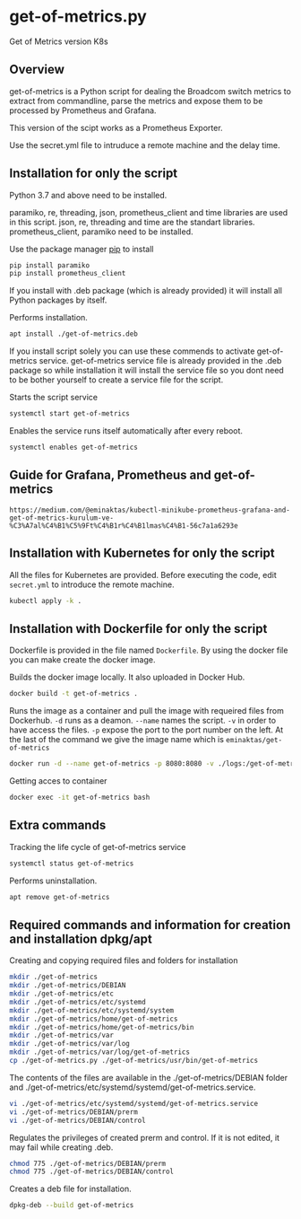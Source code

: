 # get-of-metrics.py

Get of Metrics version K8s

## Overview

get-of-metrics is a Python script for dealing the Broadcom switch metrics to extract from commandline, parse the metrics and expose them to be processed by Prometheus and Grafana.

This version of the scipt works as a Prometheus Exporter.

Use the secret.yml file to intruduce a remote machine and the delay time.

## Installation for only the script

Python 3.7 and above need to be installed.

paramiko, re, threading, json, prometheus_client and time libraries are used in this script. json, re, threading and time are the standart libraries. prometheus_client, paramiko need to be installed.

Use the package manager [pip](https://pip.pypa.io/en/stable/) to install 

```bash
pip install paramiko
pip install prometheus_client
```

If you install with .deb package (which is already provided) it will install all Python packages by itself.

Performs installation.

```bash 
apt install ./get-of-metrics.deb
```

If you install script solely you can use these commends to activate get-of-metrics service. get-of-metrics service file is already provided in the .deb package so while installation it will install the service file so you dont need to be bother yourself to create a service file for the script.

Starts the script service

```bash
systemctl start get-of-metrics
```

Enables the service runs itself automatically after every reboot.

```bash
systemctl enables get-of-metrics
```
## Guide for Grafana, Prometheus and get-of-metrics

`https://medium.com/@eminaktas/kubectl-minikube-prometheus-grafana-and-get-of-metrics-kurulum-ve-%C3%A7al%C4%B1%C5%9Ft%C4%B1r%C4%B1lmas%C4%B1-56c7a1a6293e`

## Installation with Kubernetes for only the script

All the files for Kubernetes are provided. Before executing the code, edit `secret.yml` to introduce the remote machine.

```bash
kubectl apply -k .
```

## Installation with Dockerfile for only the script

Dockerfile is provided in the file named `Dockerfile`. By using the docker file you can make create the docker image.

Builds the docker image locally. It also uploaded in Docker Hub.

```bash
docker build -t get-of-metrics .
```
Runs the image as a container and pull the image with requeired files from Dockerhub.
`-d` runs as a deamon.
`--name` names the script.
`-v` in order to have access the files.
`-p` expose the port to the port number on the left.
At the last of the command we give the image name which is `eminaktas/get-of-metrics`

```bash
docker run -d --name get-of-metrics -p 8080:8080 -v ./logs:/get-of-metrics/logs -e ALIAS=enter-alias -e HOST=enter-host -e USER=enter-user -e PASSWORD=enter-password -e DELAY=enter-delay(default-1-sec) eminaktas/get-of-metrics:k8s
```

Getting acces to container

```bash
docker exec -it get-of-metrics bash
```

## Extra commands

Tracking the life cycle of get-of-metrics service

```bash
systemctl status get-of-metrics
```

Performs uninstallation.

```bash
apt remove get-of-metrics
```

## Required commands and information for creation and installation dpkg/apt

Creating and copying required files and folders for installation

```bash
mkdir ./get-of-metrics
mkdir ./get-of-metrics/DEBIAN
mkdir ./get-of-metrics/etc
mkdir ./get-of-metrics/etc/systemd
mkdir ./get-of-metrics/etc/systemd/system
mkdir ./get-of-metrics/home/get-of-metrics
mkdir ./get-of-metrics/home/get-of-metrics/bin
mkdir ./get-of-metrics/var
mkdir ./get-of-metrics/var/log
mkdir ./get-of-metrics/var/log/get-of-metrics
cp ./get-of-metrics.py ./get-of-metrics/usr/bin/get-of-metrics
```

The contents of the files are available in the ./get-of-metrics/DEBIAN folder and ./get-of-metrics/etc/systemd/systemd/get-of-metrics.service.

```bash
vi ./get-of-metrics/etc/systemd/systemd/get-of-metrics.service
vi ./get-of-metrics/DEBIAN/prerm
vi ./get-of-metrics/DEBIAN/control
```

Regulates the privileges of created prerm and control. If it is not edited, it may fail while creating .deb.

```bash
chmod 775 ./get-of-metrics/DEBIAN/prerm
chmod 775 ./get-of-metrics/DEBIAN/control
```

Creates a deb file for installation.

```bash
dpkg-deb --build get-of-metrics
```